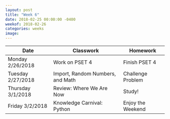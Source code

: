 ```yaml
---
layout: post
title: "Week 6"
date: 2018-02-25 00:00:00 -0400
weekof: 2018-02-26
categories: weeks
image:
---
```


|Date                        |Classwork|Homework|
|----------------------------|---------|--------|
|Monday 2/26/2018            | Work on PSET 4 | Finish PSET 4 |
|Tuesday 2/27/2018           | Import, Random Numbers, and Math | Challenge Problem |
|Thursday 3/1/2018           | Review: Where We Are Now | Study! |
|Friday 3/2/2018             | Knowledge Carnival: Python | Enjoy the Weekend |
